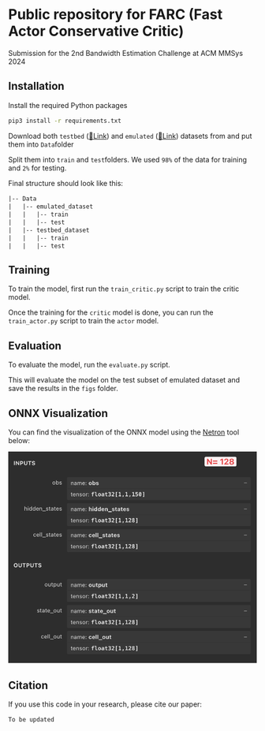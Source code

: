 # Public repository for FARC (Fast Actor Conservative Critic)
Submission for the 2nd Bandwidth Estimation Challenge at ACM MMSys 2024

## Installation
Install the required Python packages

```bash
pip3 install -r requirements.txt
```

Download both `testbed` ([🔗Link](https://github.com/microsoft/RL4BandwidthEstimationChallenge/blob/main/download-testbed-dataset.sh)) and `emulated` ([🔗Link](https://github.com/microsoft/RL4BandwidthEstimationChallenge/blob/main/download-emulated-dataset.sh)) datasets from and put them into `Data`folder

Split them into `train` and `test`folders. We used `98%` of the data for training and `2%` for testing.

Final structure should look like this:
```
|-- Data
|   |-- emulated_dataset
|   |   |-- train
|   |   |-- test
|   |-- testbed_dataset
|   |   |-- train
|   |   |-- test
```

## Training
To train the model, first run the `train_critic.py` script to train the critic model. 

Once the training for the `critic` model is done, you can run the `train_actor.py` script to train the `actor` model.

## Evaluation
To evaluate the model, run the `evaluate.py` script. 

This will evaluate the model on the test subset of emulated dataset and save the results in the `figs` folder.

## ONNX Visualization
You can find the visualization of the ONNX model using the [Netron](https://netron.app/) tool below:

![Network Visualization](./repo/netron.png)

## Citation
If you use this code in your research, please cite our paper:

```
To be updated
```